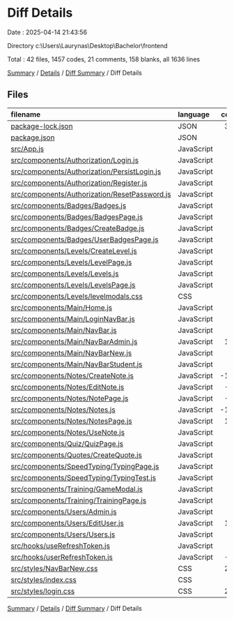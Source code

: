 # Diff Details

Date : 2025-04-14 21:43:56

Directory c:\\Users\\Laurynas\\Desktop\\Bachelor\\frontend

Total : 42 files,  1457 codes, 21 comments, 158 blanks, all 1636 lines

[Summary](results.md) / [Details](details.md) / [Diff Summary](diff.md) / Diff Details

## Files
| filename | language | code | comment | blank | total |
| :--- | :--- | ---: | ---: | ---: | ---: |
| [package-lock.json](/package-lock.json) | JSON | 390 | 0 | 0 | 390 |
| [package.json](/package.json) | JSON | 4 | 0 | 0 | 4 |
| [src/App.js](/src/App.js) | JavaScript | 7 | 0 | 1 | 8 |
| [src/components/Authorization/Login.js](/src/components/Authorization/Login.js) | JavaScript | 14 | 0 | 2 | 16 |
| [src/components/Authorization/PersistLogin.js](/src/components/Authorization/PersistLogin.js) | JavaScript | 37 | 0 | 6 | 43 |
| [src/components/Authorization/Register.js](/src/components/Authorization/Register.js) | JavaScript | 32 | 0 | 5 | 37 |
| [src/components/Authorization/ResetPassword.js](/src/components/Authorization/ResetPassword.js) | JavaScript | 24 | 0 | 7 | 31 |
| [src/components/Badges/Badges.js](/src/components/Badges/Badges.js) | JavaScript | 14 | 0 | 1 | 15 |
| [src/components/Badges/BadgesPage.js](/src/components/Badges/BadgesPage.js) | JavaScript | -3 | 0 | -1 | -4 |
| [src/components/Badges/CreateBadge.js](/src/components/Badges/CreateBadge.js) | JavaScript | -1 | 1 | 1 | 1 |
| [src/components/Badges/UserBadgesPage.js](/src/components/Badges/UserBadgesPage.js) | JavaScript | -2 | 0 | 0 | -2 |
| [src/components/Levels/CreateLevel.js](/src/components/Levels/CreateLevel.js) | JavaScript | 0 | 0 | -2 | -2 |
| [src/components/Levels/LevelPage.js](/src/components/Levels/LevelPage.js) | JavaScript | -2 | 0 | 0 | -2 |
| [src/components/Levels/Levels.js](/src/components/Levels/Levels.js) | JavaScript | 25 | 1 | 2 | 28 |
| [src/components/Levels/LevelsPage.js](/src/components/Levels/LevelsPage.js) | JavaScript | -4 | 0 | 0 | -4 |
| [src/components/Levels/levelmodals.css](/src/components/Levels/levelmodals.css) | CSS | 65 | 0 | 15 | 80 |
| [src/components/Main/Home.js](/src/components/Main/Home.js) | JavaScript | 1 | 0 | 0 | 1 |
| [src/components/Main/LoginNavBar.js](/src/components/Main/LoginNavBar.js) | JavaScript | 11 | 0 | 3 | 14 |
| [src/components/Main/NavBar.js](/src/components/Main/NavBar.js) | JavaScript | 3 | 0 | 0 | 3 |
| [src/components/Main/NavBarAdmin.js](/src/components/Main/NavBarAdmin.js) | JavaScript | 112 | 4 | 16 | 132 |
| [src/components/Main/NavBarNew.js](/src/components/Main/NavBarNew.js) | JavaScript | 17 | 0 | 5 | 22 |
| [src/components/Main/NavBarStudent.js](/src/components/Main/NavBarStudent.js) | JavaScript | 95 | 4 | 15 | 114 |
| [src/components/Notes/CreateNote.js](/src/components/Notes/CreateNote.js) | JavaScript | -103 | 0 | -12 | -115 |
| [src/components/Notes/EditNote.js](/src/components/Notes/EditNote.js) | JavaScript | -99 | 0 | -12 | -111 |
| [src/components/Notes/NotePage.js](/src/components/Notes/NotePage.js) | JavaScript | -44 | 0 | -7 | -51 |
| [src/components/Notes/Notes.js](/src/components/Notes/Notes.js) | JavaScript | -119 | 0 | -12 | -131 |
| [src/components/Notes/NotesPage.js](/src/components/Notes/NotesPage.js) | JavaScript | 101 | 2 | 14 | 117 |
| [src/components/Notes/UseNote.js](/src/components/Notes/UseNote.js) | JavaScript | 58 | 1 | 11 | 70 |
| [src/components/Quiz/QuizPage.js](/src/components/Quiz/QuizPage.js) | JavaScript | -2 | 0 | 0 | -2 |
| [src/components/Quotes/CreateQuote.js](/src/components/Quotes/CreateQuote.js) | JavaScript | -1 | 0 | 0 | -1 |
| [src/components/SpeedTyping/TypingPage.js](/src/components/SpeedTyping/TypingPage.js) | JavaScript | -2 | 0 | 0 | -2 |
| [src/components/SpeedTyping/TypingTest.js](/src/components/SpeedTyping/TypingTest.js) | JavaScript | 20 | 0 | 5 | 25 |
| [src/components/Training/GameModal.js](/src/components/Training/GameModal.js) | JavaScript | 22 | 1 | 7 | 30 |
| [src/components/Training/TrainingPage.js](/src/components/Training/TrainingPage.js) | JavaScript | 3 | 1 | 2 | 6 |
| [src/components/Users/Admin.js](/src/components/Users/Admin.js) | JavaScript | -4 | 0 | 0 | -4 |
| [src/components/Users/EditUser.js](/src/components/Users/EditUser.js) | JavaScript | 146 | 0 | 22 | 168 |
| [src/components/Users/Users.js](/src/components/Users/Users.js) | JavaScript | 14 | 0 | 0 | 14 |
| [src/hooks/useRefreshToken.js](/src/hooks/useRefreshToken.js) | JavaScript | 31 | 0 | 8 | 39 |
| [src/hooks/userRefreshToken.js](/src/hooks/userRefreshToken.js) | JavaScript | -22 | 0 | -3 | -25 |
| [src/styles/NavBarNew.css](/src/styles/NavBarNew.css) | CSS | 282 | 6 | 0 | 288 |
| [src/styles/index.css](/src/styles/index.css) | CSS | 84 | 0 | 21 | 105 |
| [src/styles/login.css](/src/styles/login.css) | CSS | 253 | 0 | 38 | 291 |

[Summary](results.md) / [Details](details.md) / [Diff Summary](diff.md) / Diff Details